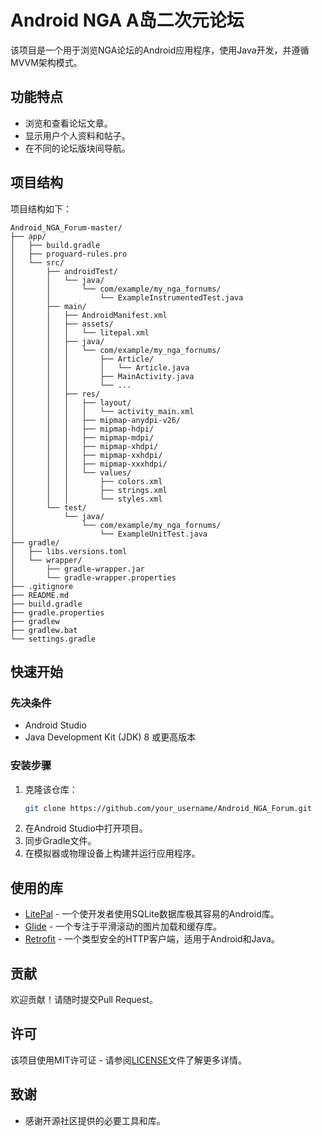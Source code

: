 # Android NGA A岛二次元论坛

该项目是一个用于浏览NGA论坛的Android应用程序，使用Java开发，并遵循MVVM架构模式。

## 功能特点

- 浏览和查看论坛文章。
- 显示用户个人资料和帖子。
- 在不同的论坛版块间导航。

## 项目结构

项目结构如下：

```
Android_NGA_Forum-master/
├── app/
│   ├── build.gradle
│   ├── proguard-rules.pro
│   └── src/
│       ├── androidTest/
│       │   └── java/
│       │       └── com/example/my_nga_fornums/
│       │           └── ExampleInstrumentedTest.java
│       ├── main/
│       │   ├── AndroidManifest.xml
│       │   ├── assets/
│       │   │   └── litepal.xml
│       │   ├── java/
│       │   │   └── com/example/my_nga_fornums/
│       │   │       ├── Article/
│       │   │       │   └── Article.java
│       │   │       ├── MainActivity.java
│       │   │       └── ...
│       │   ├── res/
│       │   │   ├── layout/
│       │   │   │   └── activity_main.xml
│       │   │   ├── mipmap-anydpi-v26/
│       │   │   ├── mipmap-hdpi/
│       │   │   ├── mipmap-mdpi/
│       │   │   ├── mipmap-xhdpi/
│       │   │   ├── mipmap-xxhdpi/
│       │   │   ├── mipmap-xxxhdpi/
│       │   │   └── values/
│       │   │       ├── colors.xml
│       │   │       ├── strings.xml
│       │   │       └── styles.xml
│       └── test/
│           └── java/
│               └── com/example/my_nga_fornums/
│                   └── ExampleUnitTest.java
├── gradle/
│   ├── libs.versions.toml
│   └── wrapper/
│       ├── gradle-wrapper.jar
│       └── gradle-wrapper.properties
├── .gitignore
├── README.md
├── build.gradle
├── gradle.properties
├── gradlew
├── gradlew.bat
└── settings.gradle
```

## 快速开始

### 先决条件

- Android Studio
- Java Development Kit (JDK) 8 或更高版本

### 安装步骤

1. 克隆该仓库：
    ```bash
    git clone https://github.com/your_username/Android_NGA_Forum.git
    ```
2. 在Android Studio中打开项目。
3. 同步Gradle文件。
4. 在模拟器或物理设备上构建并运行应用程序。

## 使用的库

- [LitePal](https://github.com/LitePalFramework/LitePal) - 一个使开发者使用SQLite数据库极其容易的Android库。
- [Glide](https://github.com/bumptech/glide) - 一个专注于平滑滚动的图片加载和缓存库。
- [Retrofit](https://github.com/square/retrofit) - 一个类型安全的HTTP客户端，适用于Android和Java。

## 贡献

欢迎贡献！请随时提交Pull Request。

## 许可

该项目使用MIT许可证 - 请参阅[LICENSE](LICENSE)文件了解更多详情。

## 致谢

- 感谢开源社区提供的必要工具和库。
 